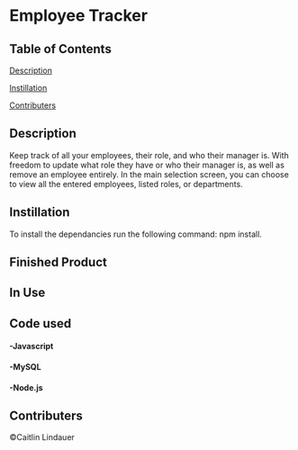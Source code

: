 # Employee Tracker

## Table of Contents
   [Description](#description)
   
   [Instillation](#instillation)
   
   [Contributers](#contributers)
    
## Description
   Keep track of all your employees, their role, and who their manager is. With freedom to update what role they have or who their manager is, as well as remove an employee entirely. In the main selection screen, you can choose to view all the entered employees, listed roles, or departments.
    
## Instillation
   To install the dependancies run the following command: npm install.

## Finished Product


## In Use


## Code used
#### -Javascript
#### -MySQL
#### -Node.js

 ## Contributers
 ©Caitlin Lindauer
    
